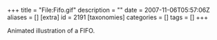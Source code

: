 +++
title = "File:Fifo.gif"
description = ""
date = 2007-11-06T05:57:06Z
aliases = []
[extra]
id = 2191
[taxonomies]
categories = []
tags = []
+++

Animated illustration of a FIFO.
